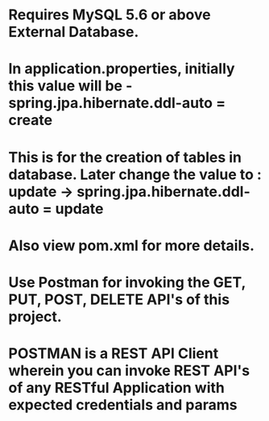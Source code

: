 # Requires MySQL 5.6 or above External Database.
# In application.properties, initially this value will be - spring.jpa.hibernate.ddl-auto = create
# This is for the creation of tables in database. Later change the value to : update -> spring.jpa.hibernate.ddl-auto = update
# Also view pom.xml for more details.

# Use Postman for invoking the GET, PUT, POST, DELETE API's of this project.
# POSTMAN is a REST API Client wherein you can invoke REST API's of any RESTful Application with expected credentials and params